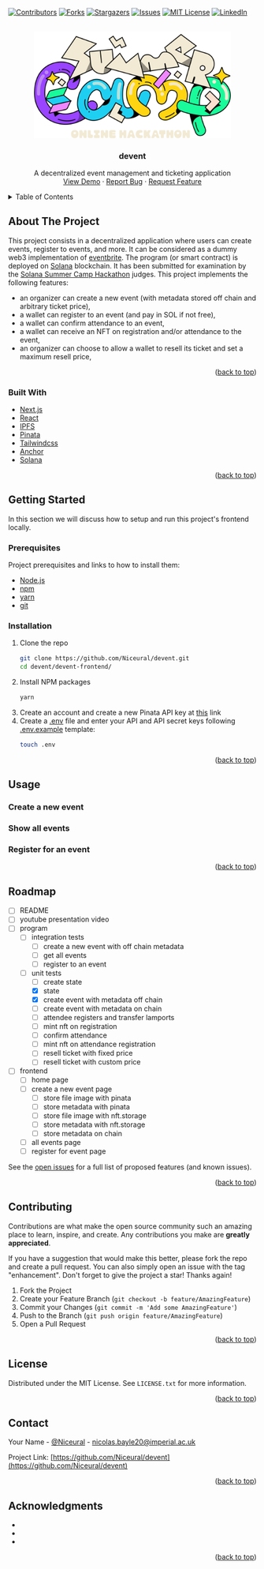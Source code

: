 <!-- Improved compatibility of back to top link: See: https://github.com/othneildrew/Best-README-Template/pull/73 -->

<a name="readme-top"></a>

<!--
*** Thanks for checking out the Best-README-Template. If you have a suggestion
*** that would make this better, please fork the repo and create a pull request
*** or simply open an issue with the tag "enhancement".
*** Don't forget to give the project a star!
*** Thanks again! Now go create something AMAZING! :D
-->

<!-- PROJECT SHIELDS -->
<!--
*** I'm using markdown "reference style" links for readability.
*** Reference links are enclosed in brackets [ ] instead of parentheses ( ).
*** See the bottom of this document for the declaration of the reference variables
*** for contributors-url, forks-url, etc. This is an optional, concise syntax you may use.
*** https://www.markdownguide.org/basic-syntax/#reference-style-links
-->

[![Contributors][contributors-shield]][contributors-url]
[![Forks][forks-shield]][forks-url]
[![Stargazers][stars-shield]][stars-url]
[![Issues][issues-shield]][issues-url]
[![MIT License][license-shield]][license-url]
[![LinkedIn][linkedin-shield]][linkedin-url]

<!-- PROJECT LOGO -->
<br />
<div align="center">
  <a href="https://solana.com/summercamp">
    <img src="images/solana-hackathon.svg" alt="Logo" width="400">
  </a>

<h3 align="center">devent</h3>

  <p align="center">
    A decentralized event management and ticketing application
    <!-- <br />
    <a href="https://github.com/Niceural/devent"><strong>Explore the docs »</strong></a>
    <br /> -->
    <br />
    <a href="https://youtube.com/">View Demo</a>
    ·
    <a href="https://github.com/Niceural/devent/issues">Report Bug</a>
    ·
    <a href="https://github.com/Niceural/devent/issues">Request Feature</a>
  </p>
</div>

<!-- TABLE OF CONTENTS -->
<details>
  <summary>Table of Contents</summary>
  <ol>
    <li>
      <a href="#about-the-project">About The Project</a>
      <ul>
        <li><a href="#built-with">Built With</a></li>
      </ul>
    </li>
    <li>
      <a href="#getting-started">Getting Started</a>
      <ul>
        <li><a href="#prerequisites">Prerequisites</a></li>
        <li><a href="#installation">Installation</a></li>
      </ul>
    </li>
    <li><a href="#usage">Usage</a></li>
    <li><a href="#roadmap">Roadmap</a></li>
    <li><a href="#contributing">Contributing</a></li>
    <li><a href="#license">License</a></li>
    <li><a href="#contact">Contact</a></li>
    <li><a href="#acknowledgments">Acknowledgments</a></li>
  </ol>
</details>

<!-- ABOUT THE PROJECT -->

## About The Project

<!-- screenshots -->

This project consists in a decentralized application where users can create events, register to events, and more. It can be considered as a dummy web3 implementation of [eventbrite](https://www.eventbrite.co.uk/). The program (or smart contract) is deployed on [Solana](https://solana.com/) blockchain. It has been submitted for examination by the [Solana Summer Camp Hackathon](https://solana.com/summercamp) judges. This project implements the following features:

- an organizer can create a new event (with metadata stored off chain and arbitrary ticket price),
- a wallet can register to an event (and pay in SOL if not free),
- a wallet can confirm attendance to an event,
- a wallet can receive an NFT on registration and/or attendance to the event,
- an organizer can choose to allow a wallet to resell its ticket and set a maximum resell price,

<p align="right">(<a href="#readme-top">back to top</a>)</p>

### Built With

- [Next.js](https://nextjs.org/)
- [React](https://reactjs.org/)
- [IPFS](https://ipfs.tech/)
- [Pinata](https://www.pinata.cloud/)
- [Tailwindcss](https://tailwindcss.com/)
- [Anchor](https://www.anchor-lang.com/)
- [Solana](https://solana.com/)

<p align="right">(<a href="#readme-top">back to top</a>)</p>

<!-- GETTING STARTED -->

## Getting Started

In this section we will discuss how to setup and run this project's frontend locally.

### Prerequisites

Project prerequisites and links to how to install them:

- [Node.js](https://nodejs.org/en/download/)
- [npm](https://docs.npmjs.com/downloading-and-installing-node-js-and-npm)
- [yarn](https://classic.yarnpkg.com/en/docs/install#debian-stable)
- [git](https://git-scm.com/downloads)

### Installation

1. Clone the repo
   ```sh
   git clone https://github.com/Niceural/devent.git
   cd devent/devent-frontend/
   ```
2. Install NPM packages
   ```sh
   yarn
   ```
3. Create an account and create a new Pinata API key at [this](https://app.pinata.cloud/keys) link
4. Create a [.env](./devent-frontend/.env) file and enter your API and API secret keys following [.env.example](./devent-frontend/.env.example) template:
   ```sh
   touch .env
   ```

<p align="right">(<a href="#readme-top">back to top</a>)</p>

<!-- USAGE EXAMPLES -->

## Usage

### Create a new event

### Show all events

### Register for an event

<p align="right">(<a href="#readme-top">back to top</a>)</p>

<!-- ROADMAP -->

## Roadmap

- [ ] README
- [ ] youtube presentation video
- [ ] program
  - [ ] integration tests
    - [ ] create a new event with off chain metadata
    - [ ] get all events
    - [ ] register to an event
  - [ ] unit tests
    - [ ] create state
    - [x] state
    - [x] create event with metadata off chain
    - [ ] create event with metadata on chain
    - [ ] attendee registers and transfer lamports
    - [ ] mint nft on registration
    - [ ] confirm attendance
    - [ ] mint nft on attendance registration
    - [ ] resell ticket with fixed price
    - [ ] resell ticket with custom price
- [ ] frontend
  - [ ] home page
  - [ ] create a new event page
    - [ ] store file image with pinata
    - [ ] store metadata with pinata
    - [ ] store file image with nft.storage
    - [ ] store metadata with nft.storage
    - [ ] store metadata on chain
  - [ ] all events page
  - [ ] register for event page

See the [open issues](https://github.com/Niceural/devent/issues) for a full list of proposed features (and known issues).

<p align="right">(<a href="#readme-top">back to top</a>)</p>

<!-- CONTRIBUTING -->

## Contributing

Contributions are what make the open source community such an amazing place to learn, inspire, and create. Any contributions you make are **greatly appreciated**.

If you have a suggestion that would make this better, please fork the repo and create a pull request. You can also simply open an issue with the tag "enhancement".
Don't forget to give the project a star! Thanks again!

1. Fork the Project
2. Create your Feature Branch (`git checkout -b feature/AmazingFeature`)
3. Commit your Changes (`git commit -m 'Add some AmazingFeature'`)
4. Push to the Branch (`git push origin feature/AmazingFeature`)
5. Open a Pull Request

<p align="right">(<a href="#readme-top">back to top</a>)</p>

<!-- LICENSE -->

## License

Distributed under the MIT License. See `LICENSE.txt` for more information.

<p align="right">(<a href="#readme-top">back to top</a>)</p>

<!-- CONTACT -->

## Contact

Your Name - [@Niceural](https://twitter.com/Niceural) - nicolas.bayle20@imperial.ac.uk

Project Link: [https://github.com/Niceural/devent](https://github.com/Niceural/devent)

<p align="right">(<a href="#readme-top">back to top</a>)</p>

<!-- ACKNOWLEDGMENTS -->

## Acknowledgments

- []()
- []()
- []()

<p align="right">(<a href="#readme-top">back to top</a>)</p>

<!-- MARKDOWN LINKS & IMAGES -->
<!-- https://www.markdownguide.org/basic-syntax/#reference-style-links -->

[contributors-shield]: https://img.shields.io/github/contributors/Niceural/devent.svg?style=for-the-badge
[contributors-url]: https://github.com/Niceural/devent/graphs/contributors
[forks-shield]: https://img.shields.io/github/forks/Niceural/devent.svg?style=for-the-badge
[forks-url]: https://github.com/Niceural/devent/network/members
[stars-shield]: https://img.shields.io/github/stars/Niceural/devent.svg?style=for-the-badge
[stars-url]: https://github.com/Niceural/devent/stargazers
[issues-shield]: https://img.shields.io/github/issues/Niceural/devent.svg?style=for-the-badge
[issues-url]: https://github.com/Niceural/devent/issues
[license-shield]: https://img.shields.io/github/license/Niceural/devent.svg?style=for-the-badge
[license-url]: https://github.com/Niceural/devent/blob/master/LICENSE.txt
[linkedin-shield]: https://img.shields.io/badge/-LinkedIn-black.svg?style=for-the-badge&logo=linkedin&colorB=555
[linkedin-url]: https://linkedin.com/in/nicolas-bayle-558a21200

